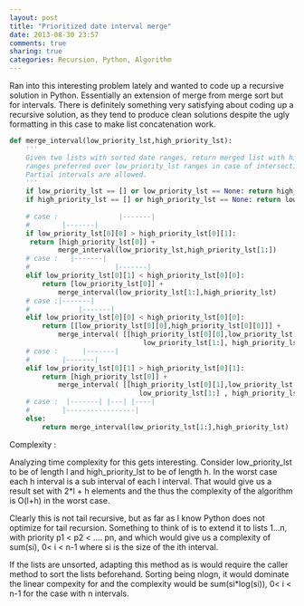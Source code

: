 ```yaml
---
layout: post
title: "Prioritized date interval merge"
date: 2013-08-30 23:57
comments: true
sharing: true
categories: Recursion, Python, Algorithm
---
```


Ran into this interesting problem lately and wanted to code up a recursive solution in Python. Essentially an extension of merge from merge sort but for intervals. There is definitely something very satisfying about coding up a recursive solution, as they tend to produce clean solutions despite the ugly formatting in this case to make list concatenation work.

``` python Merge date intervals by priority https://github.com/avidas/Code_snippets/blob/master/merge_interval.py Source
def merge_interval(low_priority_lst,high_priority_lst):
	'''
	Given two lists with sorted date ranges, return merged list with high_priority_lst 
	ranges preferred over low_priority_lst ranges in case of intersection.
	Partial intervals are allowed.
	'''
	if low_priority_lst == [] or low_priority_lst == None: return high_priority_lst
	if high_priority_lst == [] or high_priority_lst == None: return low_priority_lst
	
	# case :               |-------|
	#        |-------|            
	if low_priority_lst[0][0] > high_priority_lst[0][1]:
	 return [high_priority_lst[0]] + 
	 		merge_interval(low_priority_lst,high_priority_lst[1:])
	# case :   |-------|
	#                     |-------|  	 
	elif low_priority_lst[0][1] < high_priority_lst[0][0]:
		return [low_priority_lst[0]] + 
			merge_interval(low_priority_lst[1:],high_priority_lst)
	# case :|-------|
	#            |-------|  
	elif low_priority_lst[0][0] < high_priority_lst[0][0]:
		return [[low_priority_lst[0][0],high_priority_lst[0][0]]] + 
			merge_interval( [[high_priority_lst[0][0],low_priority_lst[0][1]]] +
								 low_priority_lst[1:], high_priority_lst)
	# case :      |-------|
	#        |-------|  
	elif low_priority_lst[0][1] > high_priority_lst[0][1]:
		return [high_priority_lst[0]] + 
			merge_interval( [[high_priority_lst[0][1],low_priority_lst[0][1]]] +
								low_priority_lst[1:] , high_priority_lst[1:])
	# case :  |-------| |---| |----|
	#        |-----------------| 
	else:
		return merge_interval(low_priority_lst[1:],high_priority_lst)
```

Complexity :

<!--more-->

Analyzing time complexity for this gets interesting. Consider low_priority_lst to be of length l and high_priority_lst to be of length h. In the worst case each h interval is a sub interval of each l interval. That would give us a result set with 2*l + h elements and the thus the complexity of the algorithm is O(l+h) in the worst case. 

Clearly this is not tail recursive, but as far as I know Python does not optimize for tail recursion. Something to think of is to extend it to lists 1...n, with priority p1 < p2 < .... pn, and which would give us a complexity of sum(si), 0< i < n-1 where si is the size of the ith interval. 

If the lists are unsorted, adapting this method as is would require the caller method to sort the lists beforehand. Sorting being nlogn, it would dominate the linear compexity for and the complexity would be sum(si*log(si)), 0< i < n-1 for the case with n intervals.